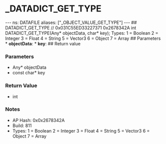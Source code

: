 # _DATADICT_GET_TYPE

--- ns: DATAFILE aliases: ["_OBJECT_VALUE_GET_TYPE"] --- ## DATADICT_GET_TYPE  // 0x031C55ED33227371 0x2678342A int DATADICT_GET_TYPE(Any* objectData, char* key);  Types: 1 = Boolean 2 = Integer 3 = Float 4 = String 5 = Vector3 6 = Object 7 = Array  ## Parameters * **objectData**: * **key**:  ## Return value

### Parameters
* Any* objectData
* const char* key

### Return Value
* int

### Notes
* AP Hash: 0x0x2678342A
* Build: 811
* Types:
1 = Boolean
2 = Integer
3 = Float
4 = String
5 = Vector3
6 = Object
7 = Array

